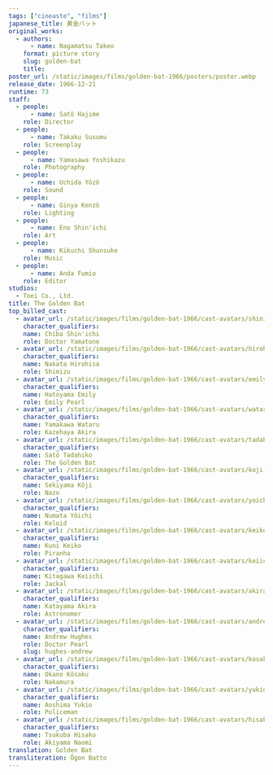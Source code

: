 ```yaml
---
tags: ["cineaste", "films"]
japanese_title: 黄金バット
original_works:
  - authors:
      - name: Nagamatsu Takeo
    format: picture story
    slug: golden-bat
    title:
poster_url: /static/images/films/golden-bat-1966/posters/poster.webp
release_date: 1966-12-21
runtime: 73
staff:
  - people:
      - name: Satô Hajime
    role: Director
  - people:
      - name: Takaku Susumu
    role: Screenplay
  - people:
      - name: Yamasawa Yoshikazu
    role: Photography
  - people:
      - name: Uchida Yôzô
    role: Sound
  - people:
      - name: Ginya Kenzô
    role: Lighting
  - people:
      - name: Eno Shin'ichi
    role: Art
  - people:
      - name: Kikuchi Shunsuke
    role: Music
  - people:
      - name: Anda Fumio
    role: Editor
studios:
  - Toei Co., Ltd.
title: The Golden Bat
top_billed_cast:
  - avatar_url: /static/images/films/golden-bat-1966/cast-avatars/shinichi-chiba-0.webp
    character_qualifiers:
    name: Chiba Shin'ichi
    role: Doctor Yamatone
  - avatar_url: /static/images/films/golden-bat-1966/cast-avatars/hirohisa-nakata-0.webp
    character_qualifiers:
    name: Nakata Hirohisa
    role: Shimizu
  - avatar_url: /static/images/films/golden-bat-1966/cast-avatars/emily-hatoyama-0.webp
    character_qualifiers:
    name: Hatoyama Emily
    role: Emily Pearl
  - avatar_url: /static/images/films/golden-bat-1966/cast-avatars/wataru-yamakawa-0.webp
    character_qualifiers:
    name: Yamakawa Wataru
    role: Kazehaya Akira
  - avatar_url: /static/images/films/golden-bat-1966/cast-avatars/tadahiko-sato-0.webp
    character_qualifiers:
    name: Satô Tadahiko
    role: The Golden Bat
  - avatar_url: /static/images/films/golden-bat-1966/cast-avatars/koji-sekiyama-0.webp
    character_qualifiers:
    name: Sekiyama Kôji
    role: Nazo
  - avatar_url: /static/images/films/golden-bat-1966/cast-avatars/yoichi-numata-0.webp
    character_qualifiers:
    name: Numata Yôichi
    role: Keloid
  - avatar_url: /static/images/films/golden-bat-1966/cast-avatars/keiko-kuni-0.webp
    character_qualifiers:
    name: Kuni Keiko
    role: Piranha
  - avatar_url: /static/images/films/golden-bat-1966/cast-avatars/keiichi-kitagawa-0.webp
    character_qualifiers:
    name: Kitagawa Keiichi
    role: Jackal
  - avatar_url: /static/images/films/golden-bat-1966/cast-avatars/akira-katayama-0.webp
    character_qualifiers:
    name: Katayama Akira
    role: Astronomer
  - avatar_url: /static/images/films/golden-bat-1966/cast-avatars/andrew-hughes-0.webp
    character_qualifiers:
    name: Andrew Hughes
    role: Doctor Pearl
    slug: hughes-andrew
  - avatar_url: /static/images/films/golden-bat-1966/cast-avatars/kosaku-okano-0.webp
    character_qualifiers:
    name: Okano Kôsaku
    role: Nakamura
  - avatar_url: /static/images/films/golden-bat-1966/cast-avatars/yukio-aoshima-0.webp
    character_qualifiers:
    name: Aoshima Yukio
    role: Policeman
  - avatar_url: /static/images/films/golden-bat-1966/cast-avatars/hisako-tsukuba-0.webp
    character_qualifiers:
    name: Tsukuba Hisako
    role: Akiyama Naomi
translation: Golden Bat
transliteration: Ôgon Batto
---
```

